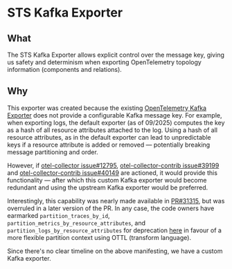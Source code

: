 # STS Kafka Exporter

## What 
The STS Kafka Exporter allows explicit control over the message key, giving us safety and determinism when exporting OpenTelemetry topology information (components and relations).

## Why
This exporter was created because the existing [OpenTelemetry Kafka Exporter](https://github.com/open-telemetry/opentelemetry-collector-contrib/tree/main/exporter/kafkaexporter)
does not provide a configurable Kafka message key. For example, when exporting logs, the default exporter (as of 09/2025) computes the key as a hash of all resource attributes attached to the log.
Using a hash of all resource attributes, as in the default exporter can lead to unpredictable keys if a resource attribute is added or removed — potentially breaking message partitioning and order. 

However, if [otel-collector issue#12795](https://github.com/open-telemetry/opentelemetry-collector/issues/12795), [otel-collector-contrib issue#39199](https://github.com/open-telemetry/opentelemetry-collector-contrib/issues/39199) and [otel-collector-contrib issue#40149](https://github.com/open-telemetry/opentelemetry-collector-contrib/issues/40149) are actioned, it would provide this functionality — after which this custom Kafka exporter would 
become redundant and using the upstream Kafka exporter would be preferred.

Interestingly, this capability was nearly made available in [PR#31315](https://github.com/open-telemetry/opentelemetry-collector-contrib/pull/31315#discussion_r1536742172), 
but was overruled in a later version of the PR. In any case, the code owners have earmarked `partition_traces_by_id`, `partition_metrics_by_resource_attributes`, and `partition_logs_by_resource_attributes`
for deprecation [here](https://github.com/open-telemetry/opentelemetry-collector-contrib/issues/38484#issuecomment-2756741755) in favour of a more flexible partition context using OTTL (transform language).

Since there's no clear timeline on the above manifesting, we have a custom Kafka exporter. 
